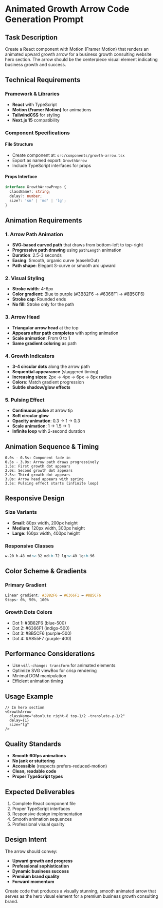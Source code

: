 # Animated Growth Arrow Code Generation Prompt

## Task Description

Create a React component with Motion (Framer Motion) that renders an animated upward growth arrow for a business growth consulting website hero section. The arrow should be the centerpiece visual element indicating business growth and success.

## Technical Requirements

### Framework & Libraries
- **React** with TypeScript
- **Motion (Framer Motion)** for animations
- **TailwindCSS** for styling
- **Next.js 15** compatibility

### Component Specifications

#### File Structure
- Create component at: `src/components/growth-arrow.tsx`
- Export as named export: `GrowthArrow`
- Include TypeScript interfaces for props

#### Props Interface
```typescript
interface GrowthArrowProps {
  className?: string;
  delay?: number;
  size?: 'sm' | 'md' | 'lg';
}
```

## Animation Requirements

### 1. Arrow Path Animation
- **SVG-based curved path** that draws from bottom-left to top-right
- **Progressive path drawing** using `pathLength` animation
- **Duration**: 2.5-3 seconds
- **Easing**: Smooth, organic curve (easeInOut)
- **Path shape**: Elegant S-curve or smooth arc upward

### 2. Visual Styling
- **Stroke width**: 4-6px
- **Color gradient**: Blue to purple (#3B82F6 → #6366F1 → #8B5CF6)
- **Stroke cap**: Rounded ends
- **No fill**: Stroke only for the path

### 3. Arrow Head
- **Triangular arrow head** at the top
- **Appears after path completes** with spring animation
- **Scale animation**: From 0 to 1
- **Same gradient coloring** as path

### 4. Growth Indicators
- **3-4 circular dots** along the arrow path
- **Sequential appearance** (staggered timing)
- **Increasing sizes**: 2px → 4px → 6px → 8px radius
- **Colors**: Match gradient progression
- **Subtle shadow/glow effects**

### 5. Pulsing Effect
- **Continuous pulse** at arrow tip
- **Soft circular glow**
- **Opacity animation**: 0.3 → 1 → 0.3
- **Scale animation**: 1 → 1.5 → 1
- **Infinite loop** with 2-second duration

## Animation Sequence & Timing

```
0.0s - 0.5s: Component fade in
0.5s - 3.0s: Arrow path draws progressively
1.5s: First growth dot appears
2.0s: Second growth dot appears
2.5s: Third growth dot appears
3.0s: Arrow head appears with spring
3.5s: Pulsing effect starts (infinite loop)
```

## Responsive Design

### Size Variants
- **Small**: 80px width, 200px height
- **Medium**: 120px width, 300px height  
- **Large**: 160px width, 400px height

### Responsive Classes
```css
w-20 h-48 md:w-32 md:h-72 lg:w-40 lg:h-96
```

## Color Scheme & Gradients

### Primary Gradient
```css
Linear gradient: #3B82F6 → #6366F1 → #8B5CF6
Stops: 0%, 50%, 100%
```

### Growth Dots Colors
- Dot 1: #3B82F6 (blue-500)
- Dot 2: #6366F1 (indigo-500)  
- Dot 3: #8B5CF6 (purple-500)
- Dot 4: #A855F7 (purple-400)

## Performance Considerations
- Use `will-change: transform` for animated elements
- Optimize SVG viewBox for crisp rendering
- Minimal DOM manipulation
- Efficient animation timing

## Usage Example
```tsx
// In hero section
<GrowthArrow 
  className="absolute right-8 top-1/2 -translate-y-1/2" 
  delay={1} 
  size="lg" 
/>
```

## Quality Standards
- **Smooth 60fps animations**
- **No jank or stuttering**
- **Accessible** (respects prefers-reduced-motion)
- **Clean, readable code**
- **Proper TypeScript types**

## Expected Deliverables
1. Complete React component file
2. Proper TypeScript interfaces
3. Responsive design implementation
4. Smooth animation sequences
5. Professional visual quality

## Design Intent
The arrow should convey:
- **Upward growth and progress**
- **Professional sophistication**
- **Dynamic business success**
- **Premium brand quality**
- **Forward momentum**

Create code that produces a visually stunning, smooth animated arrow that serves as the hero visual element for a premium business growth consulting brand.